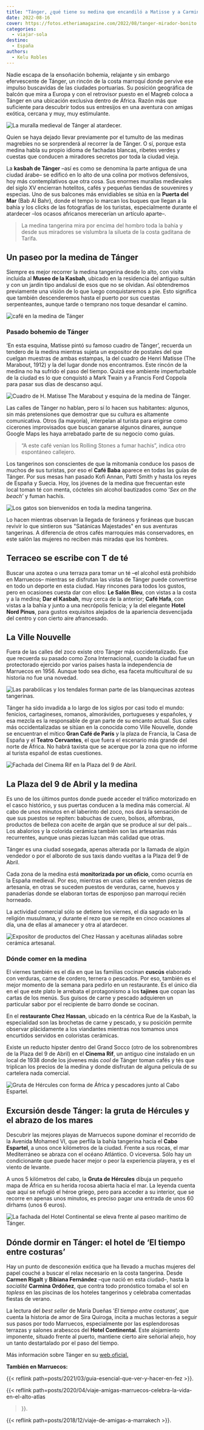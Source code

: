 ```yaml
---
title: "Tánger, ¿qué tiene su medina que encandiló a Matisse y a Carmina Ordóñez?"
date: 2022-08-16
cover: https://fotos.etheriamagazine.com/2022/08/tanger-mirador-bonito.jpg
categories: 
  - viajar-sola
destino: 
  - España
authors: 
  - Kelu Robles
---
```


Nadie escapa de la ensoñación bohemia, relajante y sin embargo efervescente de Tánger, 
un rincón de la costa marroquí donde pervive ese impulso buscavidas de las ciudades 
portuarias. Su posición geográfica de balcón que mira a Europa y con el retrovisor 
puesto en el Magreb coloca a Tánger en una ubicación exclusiva dentro de África. Razón 
más que suficiente para descubrir todos sus entresijos en una aventura con amigas 
exótica, cercana y muy, muy estimulante. 

![La muralla medieval de Tánger al atardecer.](https://fotos.etheriamagazine.com/2022/08/tanger-con-amigas.jpg "Muralla medieval de Tánger al atardecer. © Kelu Robles")

Quien se haya dejado llevar previamente por el tumulto de las medinas magrebíes no se 
sorprenderá al recorrer la de Tánger. O sí, porque esta medina habla su propio idioma de 
fachadas blancas, ribetes verdes y cuestas que conducen a miradores secretos por toda la 
ciudad vieja. 

La **kasbah de Tánger** –así es como se denomina la parte antigua de una ciudad árabe– 
se edificó en lo alto de una colina por motivos defensivos, hoy más contemplativos que 
otra cosa. Sus enormes murallas medievales del siglo XV encierran hotelitos, cafés y 
pequeñas tiendas de souvenires y especias. Uno de sus balcones más envidiables se sitúa 
en la **Puerta del Mar** (Bab Al Bahr), donde el tempo lo marcan los buques que llegan a 
la bahía y los clicks de las fotografías de los turistas, especialmente durante el 
atardecer –los ocasos africanos merecerían un artículo aparte–. 

> La medina tangerina mira por encima del hombro toda la bahía y desde sus miradores se 
> vislumbra la silueta de la costa gaditana de Tarifa. 

## Un paseo por la medina de Tánger

Siempre es mejor recorrer la medina tangerina desde lo alto, con visita incluida al 
**Museo de la Kasbah**, ubicado en la residencia del antiguo sultán y con un jardín tipo 
andalusí de esos que no se olvidan. Así obtendremos previamente una visión de lo que 
luego conquistaremos a pie. Esto significa que también descenderemos hasta el puerto por 
sus cuestas serpenteantes, aunque tarde o temprano nos toque desandar el camino. 

![café en la medina de Tánger](https://fotos.etheriamagazine.com/2022/08/tanger-mirador-bonito.jpg "Cada recoveco de la medina se aprovecha como improvisado mirador del atardecer. © K.R.")

### Pasado bohemio de Tánger

‘En esta esquina, Matisse pintó su famoso cuadro de Tánger’, recuerda un tendero de la 
medina mientras sujeta un expositor de postales del que cuelgan muestras de ambas 
estampas, la del cuadro de Henri Matisse (The Marabout, 1912) y la del lugar donde nos 
encontramos. Este rincón de la medina no ha sufrido el paso del tiempo. Quizá ese 
ambiente imperturbable de la ciudad es lo que conquistó a Mark Twain y a Francis Ford 
Coppola para pasar sus días de descanso aquí. 

![Cuadro de H. Matisse The Marabout y esquina de la medina de Tánger.](https://fotos.etheriamagazine.com/2022/08/tanger-calles-matisse.jpg "Cuadro de H. Matisse The Marabout y esquina de la medina de Tánger. © K.R.")

Las calles de Tánger no hablan, pero sí lo hacen sus habitantes: algunos, sin más 
pretensiones que demostrar que su cultura es altamente comunicativa. Otros (la mayoría), 
interpelan al turista para erigirse como cicerones improvisados que buscan ganarse 
algunos dinares, aunque Google Maps les haya arrebatado parte de su negocio como guías. 

> “A este café venían los Rolling Stones a fumar hachís”, indica otro espontáneo 
> callejero. 

Los tangerinos son conscientes de que la mitomanía conduce los pasos de muchos de sus 
turistas, por eso el **Café Baba** aparece en todas las guías de Tánger. Por sus mesas 
han pasado Kofi Annan, Patti Smith y hasta los reyes de España y Suecia. Hoy, los 
jóvenes de la medina que frecuentan este local toman té con menta, cócteles sin alcohol 
bautizados como ‘_Sex on the beach_’ y fuman hachís. 

![Los gatos son bienvenidos en toda la medina tangerina.](https://fotos.etheriamagazine.com/2022/08/tanger-medina-gato.jpg "Los gatos son bienvenidos en toda la medina tangerina. © K.R.")

Lo hacen mientras observan la llegada de foráneos y foráneas que buscan revivir lo que 
sintieron sus "Satánicas Majestades" en sus aventuras tangerinas. A diferencia de otros 
cafés marroquíes más conservadores, en este salón las mujeres no reciben más miradas que 
los hombres. 

## Terraceo se escribe con T de té 

Buscar una azotea o una terraza para tomar un té –el alcohol está prohibido en 
Marruecos– mientras se disfrutan las vistas de Tánger puede convertirse en todo un 
deporte en esta ciudad. Hay rincones para todos los gustos, pero en ocasiones cuesta dar 
con ellos: **Le Salón Bleu**, con vistas a la costa y a la medina; **Dar el Kasbah**, 
muy cerca de la anterior; **Café Hafa**, con vistas a la bahía y junto a una necrópolis 
fenicia; y la del elegante **Hotel Nord Pinus**, para gustos exquisitos alejados de la 
apariencia desvencijada del centro y con cierto aire afrancesado. 

## La Ville Nouvelle

Fuera de las calles del zoco existe otro Tánger más occidentalizado. Ese que recuerda su 
pasado como Zona Internacional, cuando la ciudad fue un protectorado ejercido por varios 
países hasta la independencia de Marruecos en 1956. Aunque todo sea dicho, esa faceta 
multicultural de su historia no fue una novedad. 

![Las parabólicas y los tendales forman parte de las blanquecinas azoteas tangerinas.](https://fotos.etheriamagazine.com/2022/08/Tanger-azotea-mirador.jpg "Las parabólicas y los tendales forman parte de las blanquecinas azoteas tangerinas. © K.R.")

Tánger ha sido invadida a lo largo de los siglos por casi todo el mundo: fenicios, 
cartagineses, romanos, almorávides, portugueses y españoles, y esa mezcla es la 
responsable de gran parte de su encanto actual. Sus calles más occidentalizadas se 
sitúan en la conocida como Ville Nouvelle, donde se encuentran el mítico **Gran Café de 
París** y la plaza de Francia, la Casa de España y el **Teatro Cervantes**, el que fuera 
el escenario más grande del norte de África. No habrá taxista que se acerque por la zona 
que no informe al turista español de estas cuestiones. 

![Fachada del Cinema Rif en la Plaza del 9 de Abril.](https://fotos.etheriamagazine.com/2022/08/tanger-cinema-rif.jpg "Fachada del Cinema Rif en la Plaza del 9 de Abril. © K.R.")

## La Plaza del 9 de Abril y la medina

Es uno de los últimos puntos donde puede acceder el tráfico motorizado en el casco 
histórico, y sus puertas conducen a la medina más comercial. Al cabo de unos minutos en 
el laberinto del zoco, nos dará la sensación de que sus puestos se repiten: babuchas de 
cuero, bolsos, alfombras, productos de belleza con aceite de argán que se produce al sur 
del país… Los abalorios y la colorida cerámica también son las artesanías más 
recurrentes, aunque unas piezas luzcan más calidad que otras. 

Tánger es una ciudad sosegada, apenas alterada por la llamada de algún vendedor o por el 
alboroto de sus taxis dando vueltas a la Plaza del 9 de Abril. 

Cada zona de la medina está **monitorizada por un oficio**, como ocurría en la España 
medieval. Por eso, mientras en unas calles se venden piezas de artesanía, en otras se 
suceden puestos de verduras, carne, huevos y panaderías donde se elaboran tortas de 
esponjoso pan marroquí recién horneado. 

La actividad comercial sólo se detiene los viernes, el día sagrado en la religión 
musulmana, y durante el rezo que se repite en cinco ocasiones al día, una de ellas al 
amanecer y otra al atardecer. 

![Expositor de productos del Chez Hassan y aceitunas aliñadas sobre cerámica artesanal.](https://fotos.etheriamagazine.com/2022/08/tanger-que-comer.jpg "Expositor de productos del Chez Hassan y aceitunas aliñadas sobre cerámica artesanal. © K.R.")

### Dónde comer en la medina

El viernes también es el día en que las familias cocinan **cuscús** elaborado con 
verduras, carne de cordero, ternera o pescados. Por eso, también es el mejor momento de 
la semana para pedirlo en un restaurante. Es el único día en el que este plato le 
arrebata el protagonismo a los **tajines** que copan las cartas de los menús. Sus guisos 
de carne y pescado adquieren un particular sabor por el recipiente de barro donde se 
cocinan. 

En el **restaurante Chez Hassan**, ubicado en la céntrica Rue de la Kasbah, la 
especialidad son las brochetas de carne y pescado, y su posición permite observar 
plácidamente a los viandantes mientras nos tomamos unos encurtidos servidos en 
coloristas cerámicas. 

Existe un reducto hipster dentro del Grand Socco (otro de los sobrenombres de la Plaza 
del 9 de Abril) en el **Cinema Rif**, un antiguo cine instalado en un local de 1938 
donde los jóvenes más _cool_ de Tánger toman cafés y tés que triplican los precios de la 
medina y donde disfrutan de alguna película de su cartelera nada comercial. 

![Gruta de Hércules con forma de África y pescadores junto al Cabo Espartel.](https://fotos.etheriamagazine.com/2022/08/tanger-gruta-hercules-cabo-espartel.jpg "Gruta de Hércules con forma de África y pescadores junto al Cabo Espartel. © K.R.")

## Excursión desde Tánger: la gruta de Hércules y el abrazo de los mares

Descubrir las mejores playas de Marruecos supone dominar el recorrido de la Avenida 
Mohamed VI, que perfila la bahía tangerina hacia el **Cabo Espartel**, a unos once 
kilómetros de la ciudad. Frente a sus rocas, el mar Mediterráneo se abraza con el océano 
Atlántico. O viceversa. Sólo hay un condicionante que puede hacer mejor o peor la 
experiencia playera, y es el viento de levante. 

A unos 5 kilómetros del cabo, la **Gruta de Hércules** dibuja un pequeño mapa de África 
en su herida rocosa abierta hacia el mar. La leyenda cuenta que aquí se refugió el héroe 
griego, pero para acceder a su interior, que se recorre en apenas unos minutos, es 
preciso pagar una entrada de unos 60 dirhams (unos 6 euros). 

![La fachada del Hotel Continental se eleva frente al paseo marítimo de Tánger.](https://fotos.etheriamagazine.com/2022/08/tanger-hotel-continental.jpg "La fachada del Hotel Continental se eleva frente al paseo marítimo de Tánger. © K.R.")

## Dónde dormir en Tánger: el hotel de ‘El tiempo entre costuras’

Hay un punto de desconexión exótica que ha llevado a muchas mujeres del papel couché a 
buscar el relax necesario en la costa tangerina. Desde **Carmen Rigalt** y **Bibiana 
Fernández** –que nació en esta ciudad–, hasta la _socialité_ **Carmina Ordóñez**, que 
contra todo pronóstico tomaba el sol en _topless_ en las piscinas de los hoteles 
tangerinos y celebraba comentadas fiestas de verano. 

La lectura del _best seller_ de María Dueñas ‘_El tiempo entre costuras_’, que cuenta la 
historia de amor de Sira Quiroga, incita a muchas lectoras a seguir sus pasos por todo 
Marruecos, especialmente por las esplendorosas terrazas y salones arabescos del **Hotel 
Continental**. Este alojamiento imponente, situado frente al puerto, mantiene cierto 
aire señorial añejo, hoy un tanto destartalado por el paso del tiempo. 

Más información sobre Tánger en su [web 
oficial.](https://www.visitmorocco.com/es/destinos/tanger) 

**También en Marruecos:** 

{{< reflink path=posts/2021/03/guia-esencial-que-ver-y-hacer-en-fez >}}. 

{{< reflink path=posts/2020/04/viaje-amigas-marruecos-celebra-la-vida-en-el-alto-atlas 
>}}. 

{{< reflink path=posts/2018/12/viaje-de-amigas-a-marrakech >}}.
